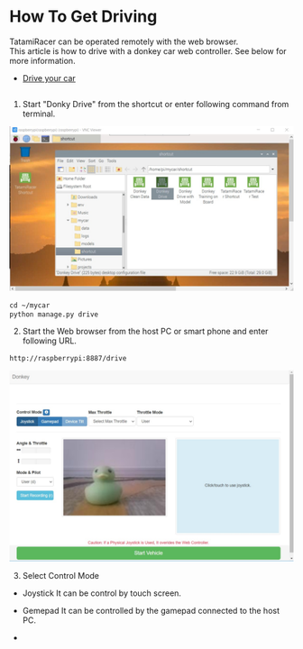# How To Get Driving
TatamiRacer can be operated remotely with the web browser.  
This article is how to drive with a donkey car web controller.
See below for more information.
- [Drive your car](https://docs.donkeycar.com/guide/get_driving/)

## 
1. Start "Donky Drive" from the shortcut or enter following command from terminal.  

<img src="../img/TatamiRacer_Shortcut.jpg" alt="" title="" width="640" height="">

~~~
cd ~/mycar
python manage.py drive
~~~

2. Start the Web browser from the host PC or smart phone and enter following URL.
~~~
http://raspberrypi:8887/drive
~~~

<img src="../img/browser_control.jpg" alt="" title="" width="640" height="">

3.  Select Control Mode
- Joystick
It can be control by touch screen.
- Gemepad
It can be controlled by the gamepad connected to the host PC.

-  
